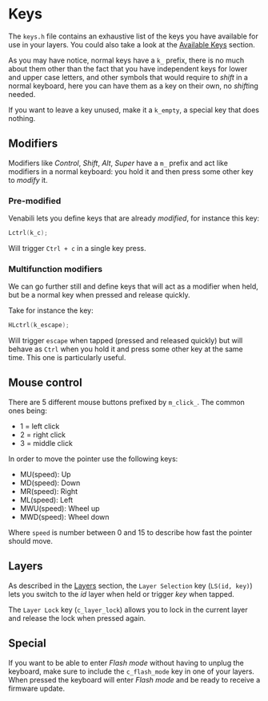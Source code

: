 # Keys

The `keys.h` file contains an exhaustive list of the keys you have available for
use in your layers. You could also take a look at the [Available
Keys](available_keys.md) section.

As you may have notice, normal keys have a `k_` prefix, there is no much about
them other than the fact that you have independent keys for lower and upper case
letters, and other symbols that would require to *shift* in a normal keyboard,
here you can have them as a key on their own, no *shift*ing needed.

If you want to leave a key unused, make it a `k_empty`, a special key
that does nothing.


## Modifiers

Modifiers like *Control*, *Shift*, *Alt*, *Super* have a `m_` prefix and act
like modifiers in a normal keyboard: you hold it and then press some other key
to *modify* it.

### Pre-modified

Venabili lets you define keys that are already *modified*, for instance this
key:

```c
Lctrl(k_c);
```

Will trigger `Ctrl + c` in a single key press.

### Multifunction modifiers

We can go further still and define keys that will act as a modifier when held,
but be a normal key when pressed and release quickly.

Take for instance the key:

```c
HLctrl(k_escape);
```

Will trigger `escape` when tapped (pressed and released quickly) but will behave
as `Ctrl` when you hold it and press some other key at the same time. This one
is particularly useful.


## Mouse control

There are 5 different mouse buttons prefixed by `m_click_`. The common ones
being:

- 1 = left click
- 2 = right click
- 3 = middle click

In order to move the pointer use the following keys:

- MU(speed): Up
- MD(speed): Down
- MR(speed): Right
- ML(speed): Left
- MWU(speed): Wheel up
- MWD(speed): Wheel down

Where `speed` is number between 0 and 15 to describe how fast the pointer should
move.


## Layers

As described in the [Layers](layers.md) section, the `Layer Selection` key
(`LS(id, key)`) lets you switch to the *id* layer when held or trigger *key*
when tapped.

The `Layer Lock` key (`c_layer_lock`) allows you to lock in the current layer
and release the lock when pressed again.


## Special

If you want to be able to enter *Flash mode* without having to unplug the
keyboard, make sure to include the `c_flash_mode` key in one of your layers.
When pressed the keyboard will enter *Flash mode* and be ready to receive a
firmware update.
